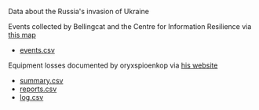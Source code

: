Data about the Russia's invasion of Ukraine

Events collected by Bellingcat and the Centre for Information Resilience via [this map](https://maphub.net/Cen4infoRes/russian-ukraine-monitor)
- [events.csv](events.csv)

Equipment losses documented by oryxspioenkop via [his website](https://www.oryxspioenkop.com/2022/02/attack-on-europe-documenting-equipment.html)
- [summary.csv](summary.csv)
- [reports.csv](reports.csv)
- [log.csv](log.csv)
